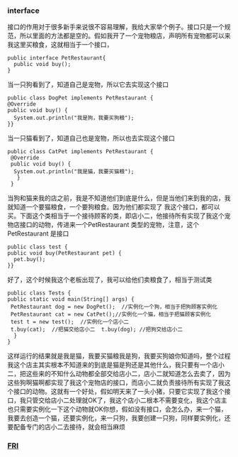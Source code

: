 ### interface


<p>接口的作用对于很多新手来说很不容易理解，我给大家举个例子。接口只是一个规范，所以里面的方法都是空的。假如我开了一个宠物粮店，声明所有宠物都可以来我这里买粮食，这就相当于一个接口，</p>

```
public interface PetRestaurant{
  public void buy();
}

```

当一只狗看到了，知道自己是宠物，所以它去实现这个接口 <br>

```
public class DogPet implements PetRestaurant { 
@Override 
public void buy() {
  System.out.println("我是狗，我要买狗粮"); 
}}
```

<p>当一只猫看到了，知道自己也是宠物，所以也去实现这个接口</p>

```
public class CatPet implements PetRestaurant {
 @Override 
 public void buy() { 
  System.out.println("我是猫，我要买猫粮");
   }
 }
```

  <p>
    当狗和猫来我的店之前，我是不知道他们到底是什么，但是当他们来到我的店，我就知道一个要猫粮食，一个要狗粮食。因为他们都实现了 我这个接口，都可以买。下面这个类相当于一个接待顾客的类，即店小二，他接待所有实现了我这个宠物店接口的动物，传进来一个PetRestaurant 类型的宠物，注意，这个PetRestaurant 是接口
  </p>
  
  ```
  public class test { 
  public void buy(PetRestaurant pet) {
    pet.buy(); 
  }}
  ```
  
<p>  好了，这个时候我这个老板出现了，我可以给他们卖粮食了，相当于测试类</p>

```
public class Tests { 
public static void main(String[] args) { 
 PetRestaurant dog = new DogPet();  //实例化一个狗，相当于把狗顾客实例化  
 PetRestaurant cat = new CatPet();//实例化一个猫，相当于把猫顾客实例化 
 test t = new test();  //实例化一个店小二  
 t.buy(cat);  //把猫交给店小二  t.buy(dog); //把狗交给店小二
  }
}
```

这样运行的结果就是我是猫，我要买猫粮我是狗，我要买狗娘你知道吗，整个过程我这个店主其实根本不知道来的到底是猫是狗还是其他什么，我只要有一个店小二，把这些来的不知什么动物都全部交给店小二，店小二就知道怎么去卖了，因为这些狗啊猫啊都实现了我这个宠物店的接口，而店小二就负责接待所有实现了我这个接口的动物。这就有一个好处，假如明天来了一头小猪，只要它实现了我这个接口，我只管交给店小二处理就OK了，我这个店小二根本不需要变化，我这个店主也只需要实例化一下这个动物就OK你想，假如没有接口，会怎么办，来一个猫，我要去创造一个猫，还要实例化，来一只狗，我要创建一只狗，同样要实例化，还要配备专门的店小二去接待，就会相当麻烦

### [FRI](https://www.zhihu.com/question/20111251)
